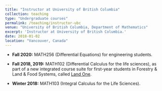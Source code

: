 ```yaml
---
title: "Instructor at University of British Columbia"
collection: teaching
type: "Undergraduate courses"
permalink: /teaching/instructor-ubc
venue: "University of British Columbia, Department of Mathematics"
excerpt: 'Instructor at University of British Columbia.'
date: 2018-01-02
location: "Vancouver, Canada"
---
```


* **Fall 2020:** MATH256 (Differential Equations) for engineering students.

* **Fall 2018, 2019:** MATH102 (Differential Calculus for the life sciences), as
part of a new integrated course suite for first-year students in Forestry & Land
& Food Systems, called [Land One](https://landone.ubc.ca/).

* **Winter 2018:** MATH103 (Integral Calculus for the Life Sciences).
